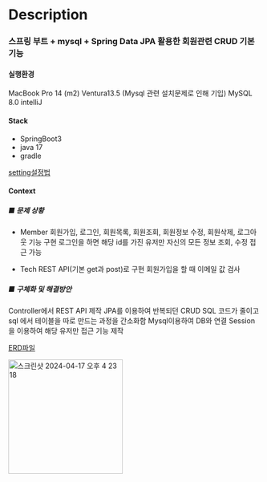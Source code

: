 
# Description
### 스프링 부트 + mysql + Spring Data JPA 활용한 회원관련 CRUD 기본 기능

#### 실행환경
MacBook Pro 14 (m2) Ventura13.5 (Mysql 관련 설치문제로 인해 기입)
MySQL 8.0
intelliJ

#### Stack
- SpringBoot3
- java 17
- gradle
  
[setting설정법](https://github.com/firsthandcraft/SpringBoot_Toy_Project/wiki/Setting)

#### Context
##### ■ 문제 상황
- Member
회원가입, 로그인, 회원목록, 회원조회, 회원정보 수정, 회원삭제, 로그아웃 기능 구현
로그인을 하면 해당 id를 가진 유저만 자신의 모든 정보 조회, 수정 접근 가능

- Tech
REST API(기본 get과 post)로 구현
회원가입을 할 때 이메일 값 검사


##### ■ 구체화 및 해결방안
Controller에서 REST API 제작
JPA를 이용하여 반복되던 CRUD SQL 코드가 줄이고 sql 에서 테이블을 따로 만드는 과정을 간소화함
Mysql이용하여 DB와 연결
Session을 이용하여 해당 유저만 접근 기능 제작


[ERD파일]()

<img width="228" alt="스크린샷 2024-04-17 오후 4 23 18" src="https://github.com/firsthandcraft/SpringBoot_Toy_Project/assets/97497153/f6ae7a3f-d23c-44a2-9db0-4cd8e9857e33">


